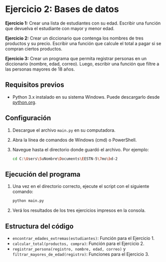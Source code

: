 # Ejercicio 2: Bases de datos

**Ejercicio 1:**
Crear una lista de estudiantes con su edad.
Escribir una función que devuelva el estudiante con mayor y menor edad.

**Ejercicio 2:** 
Crear un diccionario que contenga los nombres de tres productos y su precio. 
Escribir una función que calcule el total a pagar si se compran ciertos productos.

**Ejercicio 3:**
Crear un programa que permita registrar personas en un diccionario (nombre, edad, correo). 
Luego, escribir una función que filtre a las personas mayores de 18 años.


## Requisitos previos

- Python 3.x instalado en su sistema Windows. Puede descargarlo desde [python.org](https://www.python.org/downloads/windows/).

## Configuración

1. Descargue el archivo `main.py` en su computadora.

2. Abra la línea de comandos de Windows (cmd) o PowerShell.

3. Navegue hasta el directorio donde guardó el archivo. Por ejemplo:

   ```bash
   cd C:\Users\SuNombre\Documents\EESTN-5\7mo\bd-2
   ```

## Ejecución del programa

1. Una vez en el directorio correcto, ejecute el script con el siguiente comando:

   ```bash
   python main.py
   ```

2. Verá los resultados de los tres ejercicios impresos en la consola.


## Estructura del código

- `encontrar_edades_extremas(estudiantes)`: Función para el Ejercicio 1.
- `calcular_total(productos, compra)`: Función para el Ejercicio 2.
- `registrar_persona(registro, nombre, edad, correo)` y `filtrar_mayores_de_edad(registro)`: Funciones para el Ejercicio 3.
